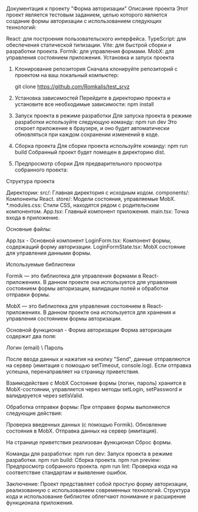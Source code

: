 
Документация к проекту "Форма авторизации"
Описание проекта
Этот проект является тестовым заданием, целью которого является создание формы авторизации с использованием следующих технологий:

React: для построения пользовательского интерфейса.
TypeScript: для обеспечения статической типизации.
Vite: для быстрой сборки и разработки проекта.
Formik: для управления формами.
MobX: для управления состоянием приложения.
Установка и запуск проекта
1. Клонирование репозитория
   Сначала клонируйте репозиторий с проектом на ваш локальный компьютер:

    git clone https://github.com/Romkalis/test_srvz
2. Установка зависимостей
   Перейдите в директорию проекта и установите все необходимые зависимости:
    npm install
3. Запуск проекта в режиме разработки
   Для запуска проекта в режиме разработки используйте следующую команду:
    npm run dev
Это откроет приложение в браузере, и оно будет автоматически обновляться при каждом сохранении изменений в коде.
4. Сборка проекта
   Для сборки проекта используйте команду:
npm run build
Собранный проект будет помещен в директорию dist.

5. Предпросмотр сборки
   Для предварительного просмотра собранного проекта:


Структура проекта   

Директории: 
src/: Главная директория с исходным кодом.
components/: Компоненты React.
store/: Модели состояния, управляемые MobX.
*.modules.css: Стили CSS, находятся рядом с родительским компонентом.
App.tsx: Главный компонент приложения.
main.tsx: Точка входа в приложение.

Основные файлы:

App.tsx - Основной компонент
LoginForm.tsx: Компонент формы, содержащий форму авторизации.
LoginFormState.tsx: MobX состояние для управления данными формы.


Используемые библиотеки

Formik — это библиотека для управления формами в React-приложениях. В данном проекте она используется для управления состоянием формы авторизации, валидации полей и обработки отправки формы.


MobX — это библиотека для управления состоянием в React-приложениях. В данном проекте она используется для хранения и управления состоянием формы авторизации.

Основной функционал - 
Форма авторизации
Форма авторизации содержит два поля:

Логин (email) \ Пароль

После ввода данных и нажатия на кнопку "Send", данные отправляются на сервер (имитация с помощью setTimeout, console.log). Если отправка успешна, перенаправляет на страницу приветствия.

Взаимодействие с MobX
Состояние формы (логин, пароль) хранится в MobX-состоянии, управляется через методы setLogin, setPassword и валидируется через setIsValid.

Обработка отправки формы:
При отправке формы выполняются следующие действия:

Проверка введенных данных (с помощью Formik).
Обновление состояния в MobX.
Отправка данных на сервер (имитация).

На странице приветствия реализован функционал Сброс формы.

Команды для разработки:
npm run dev: Запуск проекта в режиме разработки.
npm run build: Сборка проекта.
npm run preview: Предпросмотр собранного проекта.
npm run lint: Проверка кода на соответствие стандартам и выявление ошибок.


Заключение:
Проект представляет собой простую форму авторизации, реализованную с использованием современных технологий. Структура кода и использование библиотек облегчают понимание и расширение функционала приложения.
